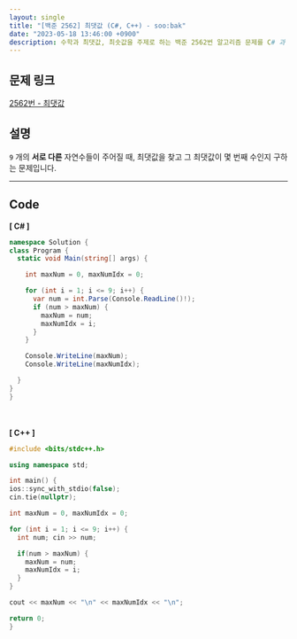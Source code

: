 ```yaml
---
layout: single
title: "[백준 2562] 최댓값 (C#, C++) - soo:bak"
date: "2023-05-18 13:46:00 +0900"
description: 수학과 최댓값, 최솟값을 주제로 하는 백준 2562번 알고리즘 문제를 C# 과 C++ 로 풀이 및 해설
---
```


## 문제 링크
  [2562번 - 최댓값](https://www.acmicpc.net/problem/2562)

## 설명
`9` 개의 <b>서로 다른</b> 자연수들이 주어질 때, 최댓값을 찾고 그 최댓값이 몇 번째 수인지 구하는 문제입니다.<br>

- - -

## Code
<b>[ C# ] </b>
<br>

  ```c#
namespace Solution {
  class Program {
    static void Main(string[] args) {

      int maxNum = 0, maxNumIdx = 0;

      for (int i = 1; i <= 9; i++) {
        var num = int.Parse(Console.ReadLine()!);
        if (num > maxNum) {
          maxNum = num;
          maxNumIdx = i;
        }
      }

      Console.WriteLine(maxNum);
      Console.WriteLine(maxNumIdx);

    }
  }
}
  ```
<br><br>
<b>[ C++ ] </b>
<br>

  ```c++
#include <bits/stdc++.h>

using namespace std;

int main() {
  ios::sync_with_stdio(false);
  cin.tie(nullptr);

  int maxNum = 0, maxNumIdx = 0;

  for (int i = 1; i <= 9; i++) {
    int num; cin >> num;

    if(num > maxNum) {
      maxNum = num;
      maxNumIdx = i;
    }
  }

  cout << maxNum << "\n" << maxNumIdx << "\n";

  return 0;
}
  ```
